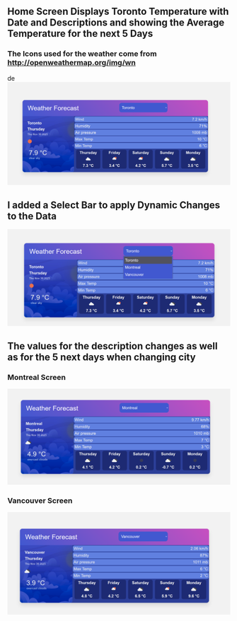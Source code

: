 ## Home Screen Displays Toronto Temperature with Date and Descriptions and showing the Average Temperature for the next 5 Days
### The Icons used for the weather come from http://openweathermap.org/img/wn
de
![Screenshot](screenshots/Toronto.png)

## I added a Select Bar to apply Dynamic Changes to the Data

![Screenshot](screenshots/DynamicNavBar.png)

## The values for the description changes as well as for the 5 next days when changing city
### Montreal Screen
![Screenshot](screenshots/Montreal.png)

### Vancouver Screen
![Screenshot](screenshots/Vancouver.png)
